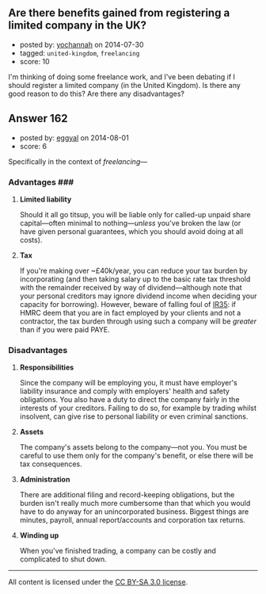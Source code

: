 ## Are there benefits gained from registering a limited company in the UK?

- posted by: [yochannah](https://stackexchange.com/users/1677788/yochannah) on 2014-07-30
- tagged: `united-kingdom`, `freelancing`
- score: 10

I'm thinking of doing some freelance work, and I've been debating if I should register a limited company (in the United Kingdom). Is there any good reason to do this? Are there any disadvantages?


## Answer 162

- posted by: [eggyal](https://stackexchange.com/users/310184/eggyal) on 2014-08-01
- score: 6

Specifically in the context of *freelancing*&horbar;

### Advantages ###

1. **Limited liability**

    Should it all go titsup, you will be liable only for called-up unpaid share capital&mdash;often minimal to nothing&mdash;*unless* you've broken the law (or have given personal guarantees, which you should avoid doing at all costs).

2. **Tax**

    If you're making over ~£40k/year, you can reduce your tax burden by incorporating (and then taking salary up to the basic rate tax threshold with the remainder received by way of dividend&mdash;although note that your personal creditors may ignore dividend income when deciding your capacity for borrowing).  However, beware of falling foul of [IR35](http://www.hmrc.gov.uk/ir35/): if HMRC deem that you are in fact employed by your clients and not a contractor, the tax burden through using such a company will be *greater* than if you were paid PAYE.

### Disadvantages ###

1. **Responsibilities**

    Since the company will be employing you, it must have employer's liability insurance and comply with employers' health and safety obligations.  You also have a duty to direct the company fairly in the interests of your creditors.  Failing to do so, for example by trading whilst insolvent, can give rise to personal liability or even criminal sanctions.

2. **Assets**

    The company's assets belong to the company&mdash;not you.  You must be careful to use them only for the company's benefit, or else there will be tax consequences.

3. **Administration**

    There are additional filing and record-keeping obligations, but the burden isn't really much more cumbersome than that which you would have to do anyway for an unincorporated business.  Biggest things are minutes, payroll, annual report/accounts and corporation tax returns.

4. **Winding up**

    When you've finished trading, a company can be costly and complicated to shut down.



---

All content is licensed under the [CC BY-SA 3.0 license](https://creativecommons.org/licenses/by-sa/3.0/).

